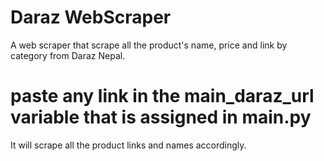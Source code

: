 # Daraz WebScraper
A web scraper that scrape all the product's name, price and link by category from Daraz Nepal.

# paste any link in the main_daraz_url variable that is assigned in main.py
It will scrape all the product links and names accordingly.
